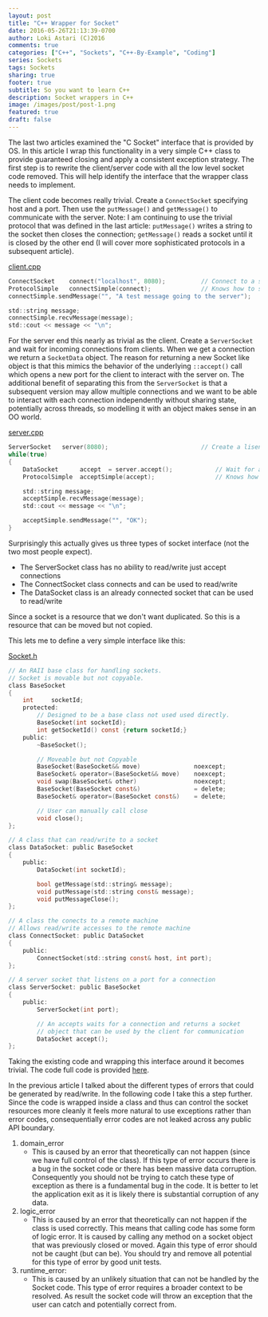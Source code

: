 ```yaml
---
layout: post
title: "C++ Wrapper for Socket"
date: 2016-05-26T21:13:39-0700
author: Loki Astari (C)2016
comments: true
categories: ["C++", "Sockets", "C++-By-Example", "Coding"]
series: Sockets
tags: Sockets
sharing: true
footer: true
subtitle: So you want to learn C++
description: Socket wrappers in C++
image: /images/post/post-1.png
featured: true
draft: false
---
```

The last two articles examined the "C Socket" interface that is provided by OS. In this article I wrap this functionality in a very simple C++ class to provide guaranteed closing and apply a consistent exception strategy. The first step is to rewrite the client/server code with all the low level socket code removed. This will help identify the interface that the wrapper class needs to implement.

The client code becomes really trivial. Create a `ConnectSocket` specifying host and a port. Then use the `putMessage()` and `getMessage()` to communicate with the server. Note: I am continuing to use the trivial protocol that was defined in the last article: `putMessage()` writes a string to the socket then closes the connection; `getMessage()` reads a socket until it is closed by the other end (I will cover more sophisticated protocols in a subsequent article).

[client.cpp](https://github.com/Loki-Astari/Examples/blob/master/Version2/client.cpp)
```c
ConnectSocket    connect("localhost", 8080);          // Connect to a server
ProtocolSimple   connectSimple(connect);              // Knows how to send/recv a message over a socket
connectSimple.sendMessage("", "A test message going to the server");

std::string message;
connectSimple.recvMessage(message);
std::cout << message << "\n";
```


For the server end this nearly as trivial as the client. Create a `ServerSocket` and wait for incoming connections from clients. When we get a connection we return a `SocketData` object. The reason for returning a new Socket like object is that this mimics the behavior of the underlying `::accept()` call which opens a new port for the client to interact with the server on. The additional benefit of separating this from the `ServerSocket` is that a subsequent version may allow multiple connections and we want to be able to interact with each connection independently without sharing state, potentially across threads, so modelling it with an object makes sense in an OO world.

[server.cpp](https://github.com/Loki-Astari/Examples/blob/master/Version2/server.cpp)
```c
ServerSocket   server(8080);                          // Create a lisening connection
while(true)
{
    DataSocket      accept  = server.accept();            // Wait for a clinet to connect
    ProtocolSimple  acceptSimple(accept);                 // Knows how to send/recv a message over a socket

    std::string message;
    acceptSimple.recvMessage(message);
    std::cout << message << "\n";

    acceptSimple.sendMessage("", "OK");
}
```

Surprisingly this actually gives us three types of socket interface (not the two most people expect).

* The ServerSocket class has no ability to read/write just accept connections
* The ConnectSocket class connects and can be used to read/write
* The DataSocket class is an already connected socket that can be used to read/write

Since a socket is a resource that we don't want duplicated. So this is a resource that can be moved but not copied.

This lets me to define a very simple interface like this:

[Socket.h](https://github.com/Loki-Astari/Examples/blob/master/Version2/Socket.h)
```c
// An RAII base class for handling sockets.
// Socket is movable but not copyable.
class BaseSocket
{
    int     socketId;
    protected:
        // Designed to be a base class not used used directly.
        BaseSocket(int socketId);
        int getSocketId() const {return socketId;}
    public:
        ~BaseSocket();

        // Moveable but not Copyable
        BaseSocket(BaseSocket&& move)               noexcept;
        BaseSocket& operator=(BaseSocket&& move)    noexcept;
        void swap(BaseSocket& other)                noexcept;
        BaseSocket(BaseSocket const&)               = delete;
        BaseSocket& operator=(BaseSocket const&)    = delete;

        // User can manually call close
        void close();
};

// A class that can read/write to a socket
class DataSocket: public BaseSocket
{
    public:
        DataSocket(int socketId);

        bool getMessage(std::string& message);
        void putMessage(std::string const& message);
        void putMessageClose();
};

// A class the conects to a remote machine
// Allows read/write accesses to the remote machine
class ConnectSocket: public DataSocket
{
    public:
        ConnectSocket(std::string const& host, int port);
};

// A server socket that listens on a port for a connection
class ServerSocket: public BaseSocket
{
    public:
        ServerSocket(int port);

        // An accepts waits for a connection and returns a socket
        // object that can be used by the client for communication
        DataSocket accept();
};
```
Taking the existing code and wrapping this interface around it becomes trivial. The code full code is provided [here](https://github.com/Loki-Astari/Examples/tree/master/Version2).

In the previous article I talked about the different types of errors that could be generated by read/write. In the following code I take this a step further. Since the code is wrapped inside a class and thus can control the socket resources more cleanly it feels more natural to use exceptions rather than error codes, consequentially error codes are not leaked across any public API boundary.

1. domain_error
    * This is caused by an error that theoretically can not happen (since we have full control of the class). If this type of error occurs there is a bug in the socket code or there has been massive data corruption. Consequently you should not be trying to catch these type of exception as there is a fundamental bug in the code. It is better to let the application exit as it is likely there is substantial corruption of any data.
1. logic_error
    * This is caused by an error that theoretically can not happen if the class is used correctly. This means that calling code has some form of logic error. It is caused by calling any method on a socket object that was previously closed or moved. Again this type of error should not be caught (but can be). You should try and remove all potential for this type of error by good unit tests.
1. runtime_error:
    * This is caused by an unlikely situation that can not be handled by the Socket code. This type of error requires a broader context to be resolved. As result the socket code will throw an exception that the user can catch and potentially correct from.


